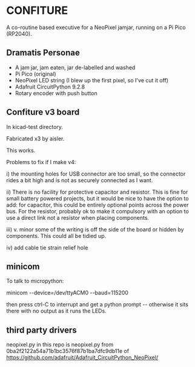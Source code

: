 # CONFITURE

A co-routine based executive for a NeoPixel jamjar,
running on a Pi Pico (RP2040).

## Dramatis Personae

* A jam jar, jam eaten, jar de-labelled and washed
* Pi Pico (original)
* NeoPixel LED string (I blew up the first pixel, so I've cut it off)
* Adafruit CircuitPython 9.2.8
* Rotary encoder with push button


## Confiture v3 board

In kicad-test directory.

Fabricated x3 by aisler.

This works.

Problems to fix if I make v4:

i) the mounting holes for USB connector are too small, so the connector
rides a bit high and is not as securely connected as I want.

ii) There is no facility for protective capacitor and resistor. This is
fine for small battery powered projects, but it would be nice to have
the option to add: for capacitor, this could be entirely optional points
across the power bus. For the resistor, probably ok to make it compulsory
with an option to use a direct link not a resistor when placing components.

iii) v. minor some of the writing is off the side of the board or
hidden by components. This could all be tidied up.

iv) add cable tie strain relief hole

## minicom

To talk to micropython:

minicom --device=/dev/ttyACM0 --baud=115200

then press ctrl-C to interrupt and get a python prompt -- otherwise it
sits there with no output as it runs the LEDs.

## third party drivers

neopixel.py in this repo is neopixel.py from
0ba2f2122a54a71b1bc3576f87b1ba7dfc9db11e of 
https://github.com/adafruit/Adafruit_CircuitPython_NeoPixel/
